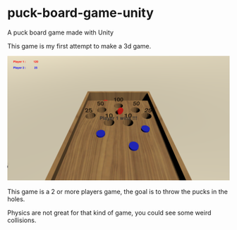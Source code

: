 # puck-board-game-unity
A puck board game made with Unity


This game is my first attempt to make a 3d game.

![screenshot](https://github.com/techws-dev/puck-board-game-unity/blob/main/screenshot.png)

This game is a 2 or more players game, the goal is to throw the pucks in the holes.

Physics are not great for that kind of game, you could see some weird collisions.
